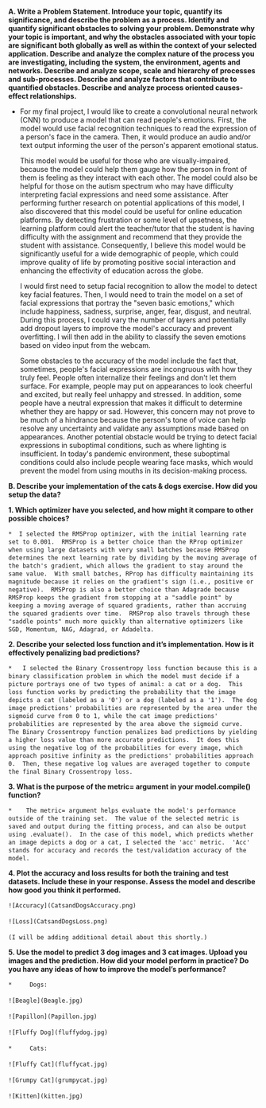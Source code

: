**A. Write a Problem Statement.  Introduce your topic, quantify its significance, and describe the problem as a process.  Identify and quantify significant obstacles to solving your problem.  Demonstrate why your topic is important, and why the obstacles associated with your topic are significant both globally as well as within the context of your selected application. Describe and analyze the complex nature of the process you are investigating, including the system, the environment, agents and networks. Describe and analyze scope, scale and hierarchy of processes and sub-processes. Describe and analyze factors that contribute to quantified obstacles.  Describe and analyze process oriented causes-effect relationships.**
*   For my final project, I would like to create a convolutional neural network (CNN) to produce a model that can read people's emotions.  First, the model would use facial recognition techniques to read the expression of a person's face in the camera.  Then, it would produce an audio and/or text output informing the user of the person's apparent emotional status.  

    This model would be useful for those who are visually-impaired, because the model could help them gauge how the person in front of them is feeling as they interact with each other.  The model could also be helpful for those on the autism spectrum who may have difficulty interpreting facial expressions and need some assistance.  After performing further research on potential applications of this model, I also discovered that this model could be useful for online education platforms.  By detecting frustration or some level of upsetness, the learning platform could alert the teacher/tutor that the student is having difficulty with the assignment and recommend that they provide the student with assistance.  Consequently, I believe this model would be significantly useful for a wide demographic of people, which could improve quality of life by promoting positive social interaction and enhancing the effectivity of education across the globe.
    
    I would first need to setup facial recognition to allow the model to detect key facial features.  Then, I would need to train the model on a set of facial expressions that portray the "seven basic emotions," which include happiness, sadness, surprise, anger, fear, disgust, and neutral.  During this process, I could vary the number of layers and potentially add dropout layers to improve the model's accuracy and prevent overfitting.  I will then add in the ability to classify the seven emotions based on video input from the webcam.
    
    Some obstacles to the accuracy of the model include the fact that, sometimes, people's facial expressions are incongruous with how they truly feel.  People often internalize their feelings and don't let them surface.  For example, people may put on appearances to look cheerful and excited, but really feel unhappy and stressed.  In addition, some people have a neutral expression that makes it difficult to determine whether they are happy or sad.  However, this concern may not prove to be much of a hindrance because the person's tone of voice can help resolve any uncertainty and validate any assumptions made based on appearances.  Another potential obstacle would be trying to detect facial expressions in suboptimal conditions, such as where lighting is insufficient.  In today's pandemic environment, these suboptimal conditions could also include people wearing face masks, which would prevent the model from using mouths in its decision-making process.

**B. Describe your implementation of the cats & dogs exercise.  How did you setup the data?**
   
   **1. Which optimizer have you selected, and how might it compare to other possible choices?**
    
    *  I selected the RMSProp optimizer, with the initial learning rate set to 0.001.  RMSProp is a better choice than the RProp optimizer when using large datasets with very small batches because RMSProp determines the next learning rate by dividing by the moving average of the batch's gradient, which allows the gradient to stay around the same value.  With small batches, RProp has difficulty maintaining its magnitude because it relies on the gradient's sign (i.e., positive or negative).  RMSProp is also a better choice than Adagrade because RMSProp keeps the gradient from stopping at a "saddle point" by keeping a moving average of squared gradients, rather than accruing the squared gradients over time.  RMSProp also travels through these "saddle points" much more quickly than alternative optimizers like SGD, Momentum, NAG, Adagrad, or Adadelta.
    
   **2. Describe your selected loss function and it’s implementation.  How is it effectively penalizing bad predictions?**
    
    *   I selected the Binary Crossentropy loss function because this is a binary classification problem in which the model must decide if a picture portrays one of two types of animal: a cat or a dog.  This loss function works by predicting the probability that the image depicts a cat (labeled as a '0') or a dog (labeled as a '1').  The dog image predictions' probabilities are represented by the area under the sigmoid curve from 0 to 1, while the cat image predictions' probabilities are represented by the area above the sigmoid curve.  The Binary Crossentropy function penalizes bad predictions by yielding a higher loss value than more accurate predictions.  It does this using the negative log of the probabilities for every image, which approach positive infinity as the predictions' probabilities approach 0.  Then, these negative log values are averaged together to compute the final Binary Crossentropy loss.            
    
   **3. What is the purpose of the metric= argument in your model.compile() function?**
   
    *    The metric= argument helps evaluate the model's performance outside of the training set.  The value of the selected metric is saved and output during the fitting process, and can also be output using .evaluate().  In the case of this model, which predicts whether an image depicts a dog or a cat, I selected the 'acc' metric.  'Acc' stands for accuracy and records the test/validation accuracy of the model.
   
   **4. Plot the accuracy and loss results for both the training and test datasets.  Include these in your response.  Assess the model and describe how good you think it performed.**
    
    ![Accuracy](CatsandDogsAccuracy.png)
    
    ![Loss](CatsandDogsLoss.png)
    
    (I will be adding additional detail about this shortly.)
    
   **5. Use the model to predict 3 dog images and 3 cat images.  Upload you images and the prediction.  How did your model perform in practice?  Do you have any ideas of how to improve the model’s performance?**
   
    *     Dogs:
    
    ![Beagle](Beagle.jpg)
    
    ![Papillon](Papillon.jpg)
    
    ![Fluffy Dog](fluffydog.jpg)
    
    *     Cats:
    
    ![Fluffy Cat](fluffycat.jpg)
    
    ![Grumpy Cat](grumpycat.jpg)
   
    ![Kitten](kitten.jpg)
